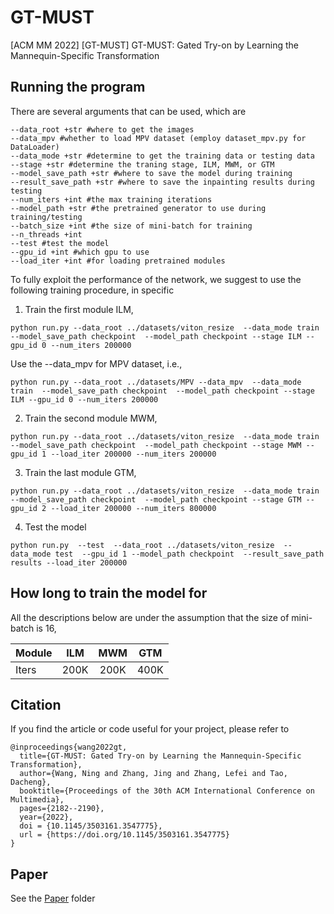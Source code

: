# GT-MUST
[ACM MM 2022] [GT-MUST] GT-MUST: Gated Try-on by Learning the Mannequin-Specific Transformation

## Running the program
There are several arguments that can be used, which are
```
--data_root +str #where to get the images
--data_mpv #whether to load MPV dataset (employ dataset_mpv.py for DataLoader)
--data_mode +str #determine to get the training data or testing data
--stage +str #determine the traning stage, ILM, MWM, or GTM
--model_save_path +str #where to save the model during training
--result_save_path +str #where to save the inpainting results during testing
--num_iters +int #the max training iterations
--model_path +str #the pretrained generator to use during training/testing
--batch_size +int #the size of mini-batch for training
--n_threads +int
--test #test the model
--gpu_id +int #which gpu to use
--load_iter +int #for loading pretrained modules
```

To fully exploit the performance of the network, we suggest to use the following training procedure, in specific

1. Train the first module ILM,
```
python run.py --data_root ../datasets/viton_resize  --data_mode train  --model_save_path checkpoint  --model_path checkpoint --stage ILM --gpu_id 0 --num_iters 200000
```
Use the --data_mpv for MPV dataset, i.e.,
```
python run.py --data_root ../datasets/MPV --data_mpv  --data_mode train  --model_save_path checkpoint  --model_path checkpoint --stage ILM --gpu_id 0 --num_iters 200000
```

2. Train the second module MWM,
```
python run.py --data_root ../datasets/viton_resize  --data_mode train  --model_save_path checkpoint  --model_path checkpoint --stage MWM --gpu_id 1 --load_iter 200000 --num_iters 200000
```

3. Train the last module GTM,
```
python run.py --data_root ../datasets/viton_resize  --data_mode train  --model_save_path checkpoint  --model_path checkpoint --stage GTM --gpu_id 2 --load_iter 200000 --num_iters 800000
```

4. Test the model
```
python run.py  --test  --data_root ../datasets/viton_resize  --data_mode test  --gpu_id 1 --model_path checkpoint  --result_save_path results --load_iter 200000
```

## How long to train the model for
All the descriptions below are under the assumption that the size of mini-batch is 16,

| Module | ILM    | MWM    | GTM   |
| :----  | :----: | :----: | :----:|
| Iters  |  200K  |  200K  | 400K  |


## Citation
If you find the article or code useful for your project, please refer to
```
@inproceedings{wang2022gt,
  title={GT-MUST: Gated Try-on by Learning the Mannequin-Specific Transformation},
  author={Wang, Ning and Zhang, Jing and Zhang, Lefei and Tao, Dacheng},
  booktitle={Proceedings of the 30th ACM International Conference on Multimedia},
  pages={2182--2190},
  year={2022},
  doi = {10.1145/3503161.3547775},
  url = {https://doi.org/10.1145/3503161.3547775}
}
```
## Paper
See the [Paper](/Paper) folder
